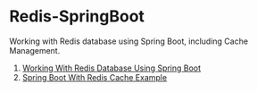 # Redis-SpringBoot
Working with Redis database using Spring Boot, including Cache Management.

1. [Working With Redis Database Using Spring Boot](https://www.knowprogram.com/spring/redis-database-using-spring-boot/)
2. [Spring Boot With Redis Cache Example](https://www.knowprogram.com/spring/spring-boot-with-redis-cache/)

